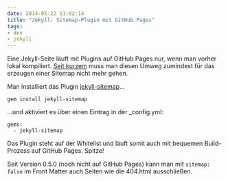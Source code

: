 ```yaml
---
date: 2014-05-22 11:02:14
title: "Jekyll: Sitemap-Plugin mit GitHub Pages"
tags:
- dev
- jekyll
---
```

Eine Jekyll-Seite läuft mit Plugins auf GitHub Pages nur, wenn man vorher lokal kompiliert. [Seit kurzem](https://help.github.com/articles/using-jekyll-plugins-with-github-pages) muss man diesen Umweg zumindest für das erzeugen einer Sitemap nicht mehr gehen.

Man installiert das Plugin [jekyll-sitemap](https://github.com/jekyll/jekyll-sitemap)…

```
gem install jekyll-sitemap
```

…und aktiviert es über einen Eintrag in der _config.yml:

```
gems:
  - jekyll-sitemap
```

Das Plugin steht auf der Whitelist und läuft somit auch mit bequemen Build-Prozess auf GitHub Pages. Spitze!

Seit Version 0.5.0 (noch nicht auf GitHub Pages) kann man mit `sitemap: false` im Front Matter auch Seiten wie die 404.html ausschließen.
